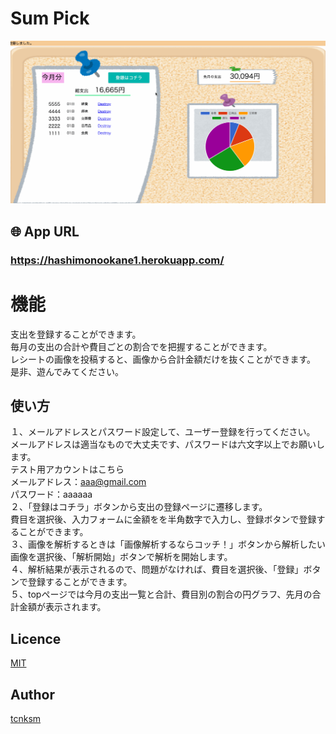 # Sum Pick
![DEMO](https://github.com/hashimo1013/okane/blob/media/app/assets/gif/demo.gif)

## 🌐 App URL
### **https://hashimonookane1.herokuapp.com/**
  
# 機能
支出を登録することができます。  
毎月の支出の合計や費目ごとの割合でを把握することができます。  
レシートの画像を投稿すると、画像から合計金額だけを抜くことができます。  
是非、遊んでみてください。  

## 使い方
１、メールアドレスとパスワード設定して、ユーザー登録を行ってください。  
メールアドレスは適当なもので大丈夫です、パスワードは六文字以上でお願いします。   
テスト用アカウントはこちら  
メールアドレス：aaa@gmail.com  
パスワード：aaaaaa  
２、「登録はコチラ」ボタンから支出の登録ページに遷移します。  
費目を選択後、入力フォームに金額をを半角数字で入力し、登録ボタンで登録することができます。  
３、画像を解析するときは「画像解析するならコッチ！」ボタンから解析したい画像を選択後、「解析開始」ボタンで解析を開始します。  
４、解析結果が表示されるので、問題がなければ、費目を選択後、「登録」ボタンで登録することができます。  
５、topページでは今月の支出一覧と合計、費目別の割合の円グラフ、先月の合計金額が表示されます。  
  
## Licence

[MIT](https://github.com/tcnksm/tool/blob/master/LICENCE)

## Author

[tcnksm](https://github.com/tcnksm)







<!-- This README would normally document whatever steps are necessary to get the
application up and running.

Things you may want to cover:

* Ruby version

* System dependencies

* Configuration

* Database creation

* Database initialization

* How to run the test suite

* Services (job queues, cache servers, search engines, etc.)

* Deployment instructions

* ... -->
